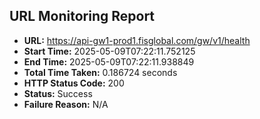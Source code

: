 ## URL Monitoring Report

- **URL:** https://api-gw1-prod1.fisglobal.com/gw/v1/health
- **Start Time:** 2025-05-09T07:22:11.752125
- **End Time:** 2025-05-09T07:22:11.938849
- **Total Time Taken:** 0.186724 seconds
- **HTTP Status Code:** 200
- **Status:** Success
- **Failure Reason:** N/A
